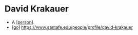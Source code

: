 # David Krakauer

- A [[person]].
- [[go]] https://www.santafe.edu/people/profile/david-krakauer


[//begin]: # "Autogenerated link references for markdown compatibility"
[person]: person "Person"
[go]: go "Go"
[//end]: # "Autogenerated link references"